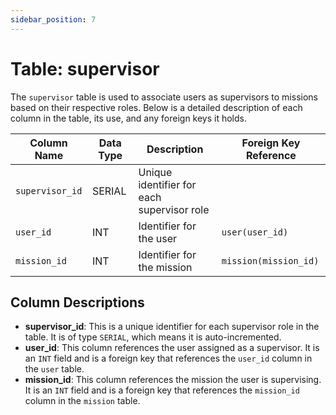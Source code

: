 ```yaml
---
sidebar_position: 7
---
```

# Table: supervisor

The `supervisor` table is used to associate users as supervisors to missions based on their respective roles. Below is a detailed description of each column in the table, its use, and any foreign keys it holds.

| Column Name      | Data Type | Description                               | Foreign Key Reference          |
|------------------|-----------|-------------------------------------------|--------------------------------|
| `supervisor_id`  | SERIAL    | Unique identifier for each supervisor role|                                |
| `user_id`        | INT       | Identifier for the user                   | `user(user_id)`                |
| `mission_id`     | INT       | Identifier for the mission                | `mission(mission_id)`          |

## Column Descriptions

- **supervisor_id**: This is a unique identifier for each supervisor role in the table. It is of type `SERIAL`, which means it is auto-incremented.
- **user_id**: This column references the user assigned as a supervisor. It is an `INT` field and is a foreign key that references the `user_id` column in the `user` table.
- **mission_id**: This column references the mission the user is supervising. It is an `INT` field and is a foreign key that references the `mission_id` column in the `mission` table.
